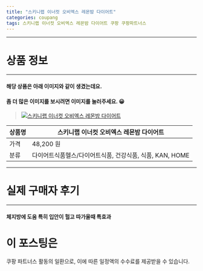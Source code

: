 ```yaml
---
title: "스키니랩 이너컷 오비엑스 레몬밤 다이어트"
categories: coupang
tags: 스키니랩 이너컷 오비엑스 레몬밤 다이어트 쿠팡 쿠팡파트너스
---
```

---

# 상품 정보

---

#### 해당 상품은 아래 이미지와 같이 생겼는데요. 
#### 좀 더 많은 이미지를 보시려면 이미지를 눌러주세요. 😀
> [![스키니랩 이너컷 오비엑스 레몬밤 다이어트](https://static.coupangcdn.com/image/vendor_inventory/d168/dfb1b1fc6f2e0bfa2c8d1391a6611f69ee6820ee962d85e652ba1f986347.jpg)](https://link.coupang.com/re/AFFSDP?lptag=AF4416228&subid=AF4416228&pageKey=5891453993&itemId=10154437846&vendorItemId=77437114900&traceid=V0-143-7c9287f7b7a01206)

상품명 | 스키니랩 이너컷 오비엑스 레몬밤 다이어트
-------|-------
가격 | 48,200 원
분류 | 다이어트식품헬스/다이어트식품, 건강식품, 식품, KAN, HOME

---

# 실제 구매자 후기

---


####    체지방에 도움 특히 입안이 헐고 따가울때 특효과
    



# 이 포스팅은
쿠팡 파트너스 활동의 일환으로, 이에 따른 일정액의 수수료를 제공받을 수 있습니다.